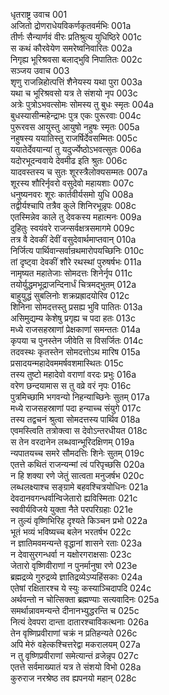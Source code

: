 धृतराष्ट्र उवाच	001  
अजितो द्रोणराधेयविकर्णकृतवर्मभिः	001a  
तीर्णः सैन्यार्णवं वीरः प्रतिश्रुत्य युधिष्ठिरे	001c  
स कथं कौरवेयेण समरेष्वनिवारितः	002a  
निगृह्य भूरिश्रवसा बलाद्भुवि निपातितः	002c  
सञ्जय उवाच	003  
शृणु राजन्निहोत्पत्तिं शैनेयस्य यथा पुरा	003a  
यथा च भूरिश्रवसो यत्र ते संशयो नृप	003c  
अत्रेः पुत्रोऽभवत्सोमः सोमस्य तु बुधः स्मृतः	004a  
बुधस्यासीन्महेन्द्राभः पुत्र एकः पुरूरवाः	004c  
पुरूरवस आयुस्तु आयुषो नहुषः स्मृतः	005a  
नहुषस्य ययातिस्तु राजर्षिर्देवसम्मितः	005c  
ययातेर्देवयान्यां तु यदुर्ज्येष्ठोऽभवत्सुतः	006a  
यदोरभूदन्ववाये देवमीढ इति श्रुतः	006c  
यादवस्तस्य च सुतः शूरस्त्रैलोक्यसम्मतः	007a  
शूरस्य शौरिर्नृवरो वसुदेवो महायशाः	007c  
धनुष्यनवरः शूरः कार्तवीर्यसमो युधि	008a  
तद्वीर्यश्चापि तत्रैव कुले शिनिरभून्नृपः	008c  
एतस्मिन्नेव काले तु देवकस्य महात्मनः	009a  
दुहितुः स्वयंवरे राजन्सर्वक्षत्रसमागमे	009c  
तत्र वै देवकीं देवीं वसुदेवार्थमाप्तवान्	010a  
निर्जित्य पार्थिवान्सर्वान्रथमारोपयच्छिनिः	010c  
तां दृष्ट्वा देवकीं शौरे रथस्थां पुरुषर्षभः	011a  
नामृष्यत महातेजाः सोमदत्तः शिनेर्नृप	011c  
तयोर्युद्धमभूद्राजन्दिनार्धं चित्रमद्भुतम्	012a  
बाहुयुद्धं सुबलिनोः शक्रप्रह्रादयोरिव	012c  
शिनिना सोमदत्तस्तु प्रसह्य भुवि पातितः	013a  
असिमुद्यम्य केशेषु प्रगृह्य च पदा हतः	013c  
मध्ये राजसहस्राणां प्रेक्षकाणां समन्ततः	014a  
कृपया च पुनस्तेन जीवेति स विसर्जितः	014c  
तदवस्थः कृतस्तेन सोमदत्तोऽथ मारिष	015a  
प्रसादयन्महादेवममर्षवशमास्थितः	015c  
तस्य तुष्टो महादेवो वराणां वरदः प्रभुः	016a  
वरेण छन्दयामास स तु वव्रे वरं नृपः	016c  
पुत्रमिच्छामि भगवन्यो निहन्याच्छिनेः सुतम्	017a  
मध्ये राजसहस्राणां पदा हन्याच्च संयुगे	017c  
तस्य तद्वचनं श्रुत्वा सोमदत्तस्य पार्थिव	018a  
एवमस्त्विति तत्रोक्त्वा स देवोऽन्तरधीयत	018c  
स तेन वरदानेन लब्धवान्भूरिदक्षिणम्	019a  
न्यपातयच्च समरे सौमदत्तिः शिनेः सुतम्	019c  
एतत्ते कथितं राजन्यन्मां त्वं परिपृच्छसि	020a  
न हि शक्या रणे जेतुं सात्वता मनुजर्षभ	020c  
लब्धलक्ष्याश्च सङ्ग्रामे बहवश्चित्रयोधिनः	021a  
देवदानवगन्धर्वान्विजेतारो ह्यविस्मिताः	021c  
स्ववीर्यविजये युक्ता नैते परपरिग्रहाः	021e  
न तुल्यं वृष्णिभिरिह दृश्यते किञ्चन प्रभो	022a  
भूतं भव्यं भविष्यच्च बलेन भरतर्षभ	022c  
न ज्ञातिमवमन्यन्ते वृद्धानां शासने रताः	023a  
न देवासुरगन्धर्वा न यक्षोरगराक्षसाः	023c  
जेतारो वृष्णिवीराणां न पुनर्मानुषा रणे	023e  
ब्रह्मद्रव्ये गुरुद्रव्ये ज्ञातिद्रव्येऽप्यहिंसकाः	024a  
एतेषां रक्षितारश्च ये स्युः कस्याञ्चिदापदि	024c  
अर्थवन्तो न चोत्सिक्ता ब्रह्मण्याः सत्यवादिनः	025a  
समर्थान्नावमन्यन्ते दीनानभ्युद्धरन्ति च	025c  
नित्यं देवपरा दान्ता दातारश्चाविकत्थनाः	026a  
तेन वृष्णिप्रवीराणां चक्रं न प्रतिहन्यते	026c  
अपि मेरुं वहेत्कश्चित्तरेद्वा मकरालयम्	027a  
न तु वृष्णिप्रवीराणां समेत्यान्तं व्रजेन्नृप	027c  
एतत्ते सर्वमाख्यातं यत्र ते संशयो विभो	028a  
कुरुराज नरश्रेष्ठ तव ह्यपनयो महान्	028c  

